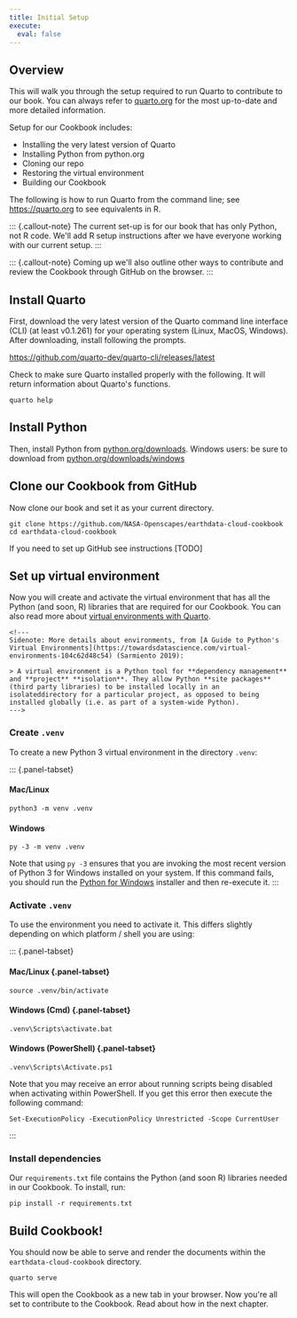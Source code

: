 ```yaml
---
title: Initial Setup
execute:
  eval: false
---
```


## Overview

This will walk you through the setup required to run Quarto to contribute to our book. You can always refer to [quarto.org](https://quarto.org) for the most up-to-date and more detailed information.

Setup for our Cookbook includes:

-   Installing the very latest version of Quarto
-   Installing Python from python.org
-   Cloning our repo
-   Restoring the virtual environment
-   Building our Cookbook

The following is how to run Quarto from the command line; see <https://quarto.org> to see equivalents in R.

::: {.callout-note}
The current set-up is for our book that has only Python, not R code. We'll add R setup instructions after we have everyone working with our current setup.
:::

::: {.callout-note}
Coming up we'll also outline other ways to contribute and review the Cookbook through GitHub on the browser.
:::

## Install Quarto

First, download the very latest version of the Quarto command line interface (CLI) (at least v0.1.261) for your operating system (Linux, MacOS, Windows). After downloading, install following the prompts.

<https://github.com/quarto-dev/quarto-cli/releases/latest>

Check to make sure Quarto installed properly with the following. It will return information about Quarto's functions.

``` {.bash}
quarto help
```

## Install Python

Then, install Python from [python.org/downloads](https://www.python.org/downloads/). Windows users: be sure to download from [python.org/downloads/windows](https://www.python.org/downloads/windows/)

## Clone our Cookbook from GitHub

Now clone our book and set it as your current directory.

``` {.bash}
git clone https://github.com/NASA-Openscapes/earthdata-cloud-cookbook 
cd earthdata-cloud-cookbook
```

If you need to set up GitHub see instructions [TODO]

## Set up virtual environment

Now you will create and activate the virtual environment that has all the Python (and soon, R) libraries that are required for our Cookbook. You can also read more about [virtual environments with Quarto](https://quarto.org/docs/getting-started/installation.html#virtual-environments).

```{=html}
<!---
Sidenote: More details about environments, from [A Guide to Python's Virtual Environments](https://towardsdatascience.com/virtual-environments-104c62d48c54) (Sarmiento 2019):

> A virtual environment is a Python tool for **dependency management** and **project** **isolation**. They allow Python **site packages** (third party libraries) to be installed locally in an isolateddirectory for a particular project, as opposed to being installed globally (i.e. as part of a system-wide Python).
--->
```
### Create `.venv`

To create a new Python 3 virtual environment in the directory `.venv`:

::: {.panel-tabset}
#### Mac/Linux

``` {.bash}
python3 -m venv .venv
```

#### Windows

``` {.bash}
py -3 -m venv .venv
```

Note that using `py -3` ensures that you are invoking the most recent version of Python 3 for Windows installed on your system. If this command fails, you should run the [Python for Windows](https://www.python.org/downloads/windows/) installer and then re-execute it.
:::

### Activate `.venv`

To use the environment you need to activate it. This differs slightly depending on which platform / shell you are using:

::: {.panel-tabset}
#### Mac/Linux {.panel-tabset}

``` {.bash}
source .venv/bin/activate
```

#### Windows (Cmd) {.panel-tabset}

``` {.bash}
.venv\Scripts\activate.bat
```

#### Windows (PowerShell) {.panel-tabset}

``` {.bash}
.venv\Scripts\Activate.ps1
```

Note that you may receive an error about running scripts being disabled when activating within PowerShell. If you get this error then execute the following command:

``` {.bash}
Set-ExecutionPolicy -ExecutionPolicy Unrestricted -Scope CurrentUser
```
:::

### Install dependencies

Our `requirements.txt` file contains the Python (and soon R) libraries needed in our Cookbook. To install, run:

``` {.bash}
pip install -r requirements.txt
```

## Build Cookbook!

You should now be able to serve and render the documents within the `earthdata-cloud-cookbook` directory.

``` {.bash}
quarto serve
```

This will open the Cookbook as a new tab in your browser. Now you're all set to contribute to the Cookbook. Read about how in the next chapter.
